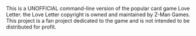 This is a UNOFFICIAL command-line version of the popular card game Love Letter. the Love Letter copyright is owned and maintained by Z-Man Games. This project is a fan project dedicated to the game and is not intended to be distributed for profit.
